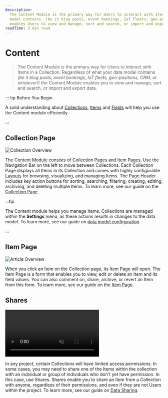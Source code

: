 ```yaml
---
description:
  The Content Module is the primary way for Users to interact with Items in a Collection. Regardless of what your data
  model contains _(be it blog posts, event bookings, IoT fleets, geo-positions, CRM, or whatever!)_ the Content Module
  enables Users to view and manage, sort and search, or import and export data.
readTime: 3 min read
---
```


# Content

> The Content Module is the primary way for Users to interact with Items in a Collection. Regardless of what your data
> model contains _(be it blog posts, event bookings, IoT fleets, geo-positions, CRM, or whatever!)_ the Content Module
> enables you to view and manage, sort and search, or import and export data.

::: tip Before You Begin

A solid understanding about [Collections](/getting-started/glossary#collections),
[Items](/getting-started/glossary#items) and [Fields](/getting-started/glossary#fields) will help you use the Content
module efficiently.

<!--
@TODO getting-started > 30-90 min tutorial
Link to tutorial
-->

:::

## Collection Page

![Collection Overview](https://cdn.directus.io/docs/v9/app-guide/content/content/content-20220415A/collection-page-20220415A.webp)

The Content Module consists of Collection Pages and Item Pages. Use the Navigation Bar on the left to move between
Collections. Each Collection Page displays all Items in its Collection and comes with highly configurable
[Layouts](/getting-started/glossary#layouts) for browsing, visualizing, and managing Items. The Page Header includes key
action buttons for sorting, searching, filtering, creating, editing, archiving, and deleting multiple Items. To learn
more, see our guide on the [Collection Page](/app/content/collections).

:::tip

The Content module helps you manage Items. Collections are managed within the **Settings** menu, as these actions
results in changes to the data model. To learn more, see our guide on
[data model configuration](/app/data-model).

:::

## Item Page

![Article Overview](https://cdn.directus.io/docs/v9/app-guide/content/content/content-20220415A/item-page-20220215A.webp)

When you click an Item on the Collection page, its Item Page will open. The Item Page is a form that enables you to
view, edit or delete an Item and its field values. You can also comment on, share, archive, or revert an Item from this
form. To learn more, see our guide on the [Item Page](/app/content/items).

## Shares

<video title="Data Sharing" autoplay playsinline muted loop controls>
	<source src="https://cdn.directus.io/docs/v9/app-guide/content/content/content-20220415A/data-shares-20220415A.mp4" type="video/mp4" />
</video>

In any project, certain Collections will have limited access permissions. In some cases, you may need to share one of
the Items within the collection with an individual or group of individuals who don't yet have permission. In this case,
use Shares. Shares enable you to share an Item from a Collection with anyone, regardless of their permissions, and even
if they are not Users within the project. To learn more, see our guide on [Data Sharing](/app/content/shares).

